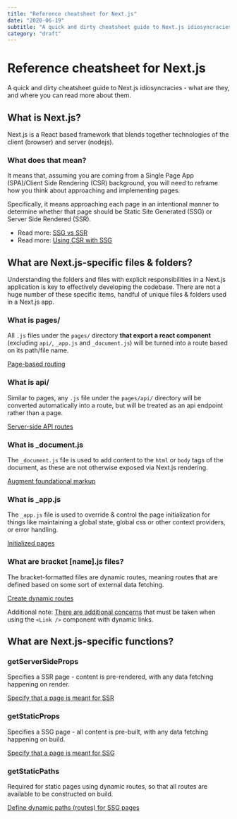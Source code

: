 ```yaml
---
title: "Reference cheatsheet for Next.js"
date: "2020-06-19"
subtitle: "A quick and dirty cheatsheet guide to Next.js idiosyncracies - what are they, and where you can read more about them."
category: "draft"
---
```


# Reference cheatsheet for Next.js

A quick and dirty cheatsheet guide to Next.js idiosyncracies - what are they, and where you can read more about them.

## What is Next.js?

Next.js is a React based framework that blends together technologies of the client (browser) and server (nodejs).

### What does that mean?

It means that, assuming you are coming from a Single Page App (SPA)/Client Side Rendering (CSR) background, you will need to reframe how you think about approaching and implementing pages.

Specifically, it means approaching each page in an intentional manner to determine whether that page should be Static Site Generated (SSG) or Server Side Rendered (SSR).

- Read more: <a href="https://nextjs.org/docs/basic-features/pages#two-forms-of-pre-rendering" target="_blank">SSG vs SSR</a>
- Read more: <a href="https://nextjs.org/docs/basic-features/data-fetching#fetching-data-on-the-client-side" target="_blank">Using CSR with SSG</a>

## What are Next.js-specific files & folders?

Understanding the folders and files with explicit responsibilities in a Next.js application is key to effectively developing the codebase. There are not a huge number of these specific items,  handful of unique files & folders used in a Next.js app. 

### What is pages/

All `.js` files under the `pages/` directory **that export a react component** (excluding `api/`, `_app.js` and `_document.js`) will be turned into a route based on its path/file name.

[Page-based routing](https://nextjs.org/docs/basic-features/pages)

### What is api/

Similar to pages, any `.js` file under the `pages/api/` directory will be converted automatically into a route, but will be treated as an api endpoint rather than a page.

[Server-side API routes](https://nextjs.org/docs/api-routes/introduction)

### What is _document.js

The `_document.js` file is used to add content to the `html` or `body` tags of the document, as these are not otherwise exposed via Next.js rendering.

[Augment foundational markup](https://nextjs.org/docs/advanced-features/custom-document)

### What is _app.js

The `_app.js` file is used to override & control the page initialization for things like maintaining a global state, global css or other context providers, or error handling.

[Initialized pages](https://nextjs.org/docs/advanced-features/custom-app)

### What are bracket [name].js files?

The bracket-formatted files are dynamic routes, meaning routes that are defined based on some sort of external data fetching.

[Create dynamic routes](https://nextjs.org/docs/routing/dynamic-routes)

Additional note: [There are additional concerns](https://nextjs.org/docs/api-reference/next/link#dynamic-routes) that must be taken when using the `<Link />` component with dynamic links.

## What are Next.js-specific functions?

### getServerSideProps

Specifies a SSR page - content is pre-rendered, with any data fetching happening on render.

[Specify that a page is meant for SSR](https://nextjs.org/docs/basic-features/data-fetching#getserversideprops-server-side-rendering)

### getStaticProps

Specifies a SSG page - all content is pre-built, with any data fetching happening on build. 

[Specify that a page is meant for SSG](https://nextjs.org/docs/basic-features/data-fetching#getstaticprops-static-generation)

### getStaticPaths

Required for static pages using dynamic routes, so that all routes are available to be constructed on build.

[Define dynamic paths (routes) for SSG pages](https://nextjs.org/docs/basic-features/data-fetching#getstaticpaths-static-generation)